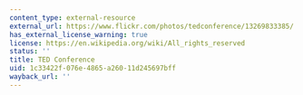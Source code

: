 ```yaml
---
content_type: external-resource
external_url: https://www.flickr.com/photos/tedconference/13269833385/
has_external_license_warning: true
license: https://en.wikipedia.org/wiki/All_rights_reserved
status: ''
title: TED Conference
uid: 1c33422f-076e-4865-a260-11d245697bff
wayback_url: ''
---
```

